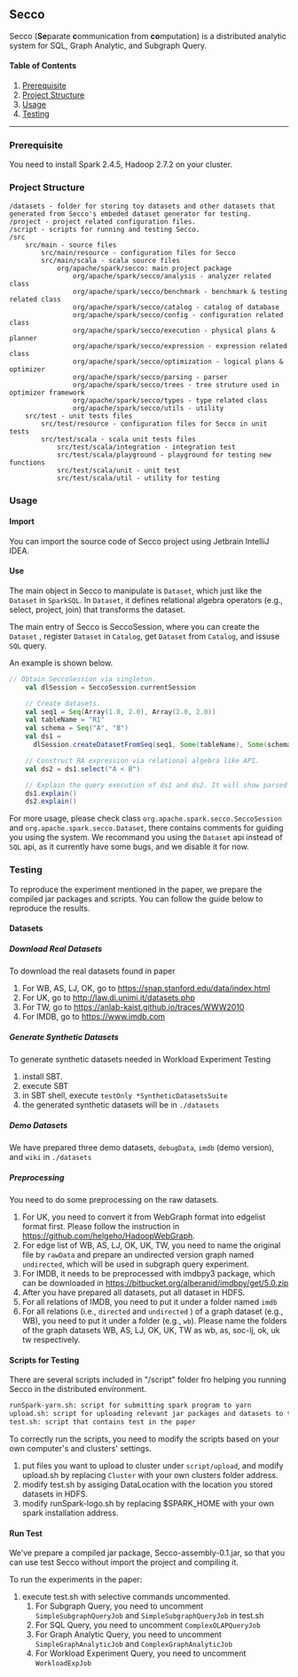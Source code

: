 ## Secco

Secco (**Se**parate **c**ommunication from **co**mputation) is a distributed analytic system for SQL, Graph Analytic, and Subgraph Query.

#### Table of Contents
1. [Prerequisite](#Prerequisite)
2. [Project Structure](#Project-Structure)
3. [Usage](#Usage)
4. [Testing](#Testing)

------

### Prerequisite

You need to install Spark 2.4.5, Hadoop 2.7.2 on your cluster.

### Project Structure

```
/datasets - folder for storing toy datasets and other datasets that generated from Secco's embeded dataset generator for testing.
/project - project related configuration files.
/script - scripts for running and testing Secco.
/src
	src/main - source files
		src/main/resource - configuration files for Secco
		src/main/scala - scala source files 
			org/apache/spark/secco: main project package
				org/apache/spark/secco/analysis - analyzer related class
				org/apache/spark/secco/benchmark - benchmark & testing related class
				org/apache/spark/secco/catalog - catalog of database
				org/apache/spark/secco/config - configuration related class
				org/apache/spark/secco/execution - physical plans & planner
				org/apache/spark/secco/expression - expression related class
				org/apache/spark/secco/optimization - logical plans & optimizer
				org/apache/spark/secco/parsing - parser
				org/apache/spark/secco/trees - tree struture used in optimizer framework
				org/apache/spark/secco/types - type related class
				org/apache/spark/secco/utils - utility
	src/test - unit tests files
		src/test/resource - configuration files for Secco in unit tests
		src/test/scala - scala unit tests files
			src/test/scala/integration - integration test
			src/test/scala/playground - playground for testing new functions
			src/test/scala/unit - unit test
			src/test/scala/util - utility for testing
```

### Usage

#### Import

You can import the source code of Secco project using Jetbrain IntelliJ IDEA. 

#### Use

The main object in Secco to manipulate is `Dataset`, which just like the `Dataset` in `SparkSQL`. In `Dataset`, it defines relational algebra operators (e.g., select, project, join) that transforms the dataset.

The main entry of Secco is SeccoSession, where you can create the `Dataset` , register `Dataset` in `Catalog`, get `Dataset` from `Catalog`, and issuse `SQL` query.

An example is shown below.

```scala
// Obtain SeccoSession via singleton.
    val dlSession = SeccoSession.currentSession

    // Create datasets.
    val seq1 = Seq(Array(1.0, 2.0), Array(2.0, 2.0))
    val tableName = "R1"
    val schema = Seq("A", "B")
    val ds1 =
      dlSession.createDatasetFromSeq(seq1, Some(tableName), Some(schema))

    // Construct RA expression via relational algebra like API.
    val ds2 = ds1.select("A < B")

    // Explain the query execution of ds1 and ds2. It will show parsed plan, analyzed plan, optimized plan, execution plan.
    ds1.explain()
    ds2.explain()
```

For more usage, please check class  `org.apache.spark.secco.SeccoSession` and `org.apache.spark.secco.Dataset`, there contains comments for guiding you using the system.  We recommand you using the `Dataset` api instead of `SQL` api, as it currently have some bugs, and we disable it for now.

### Testing

To reproduce the experiment mentioned in the paper, we prepare the compiled jar packages and scripts. You can follow the guide below to reproduce the results.

#### Datasets

##### Download Real Datasets

To download the real datasets found in paper

1. For WB, AS, LJ, OK, go to https://snap.stanford.edu/data/index.html
2. For UK, go to http://law.di.unimi.it/datasets.php
3. For TW, go to https://anlab-kaist.github.io/traces/WWW2010
4. For IMDB, go to https://www.imdb.com 

##### Generate Synthetic Datasets

To generate synthetic datasets needed in Workload Experiment Testing

1. install SBT.
2. execute SBT
3. in SBT shell, execute `testOnly *SyntheticDatasetsSuite`
4. the generated synthetic datasets will be in `./datasets`

##### Demo Datasets

We have prepared three demo datasets, `debugData`, `imdb` (demo version), and `wiki` in `./datasets`

##### Preprocessing

You need to do some preprocessing on the raw datasets.

1. For UK, you need to convert it from WebGraph format into edgelist format first. Please follow the instruction in https://github.com/helgeho/HadoopWebGraph.
2. For edge list of WB, AS, LJ, OK, UK, TW,  you need to name the original file by `rawData` and prepare an undirected version graph named `undirected`, which will be used in subgraph query experiment.
3. For IMDB, it needs to be preprocessed with imdbpy3 package, which can be downloaded in https://bitbucket.org/alberanid/imdbpy/get/5.0.zip
4. After you have prepared all datasets, put all dataset in HDFS. 
5. For all relations of IMDB, you need to put it under a folder named `imdb`
6. For all relations (i.e., `directed` and `undirected` ) of a graph dataset (e.g., WB), you need to put it under a folder (e.g., `wb`). Please name the folders of the graph datasets WB, AS, LJ, OK, UK, TW as wb, as, soc-lj, ok, uk tw respectively. 

#### Scripts for Testing

There are several scripts included in "/script" folder fro helping you running Secco in the distributed environment.

```tex
runSpark-yarn.sh: script for submitting spark program to yarn
upload.sh: script for uploading relevant jar packages and datasets to the remote cluters
test.sh: script that contains test in the paper
```

To correctly run the scripts, you need to modify the scripts based on your own computer's and clusters' settings.

1. put files you want to upload to cluster under `script/upload`, and modify upload.sh by replacing `Cluster` with your own clusters folder address. 
2. modify test.sh by assiging DataLocation with the location you stored datasets in HDFS.
3. modify runSpark-logo.sh by replacing $SPARK_HOME with your own spark installation address. 

#### Run Test

We've prepare a compiled jar package, Secco-assembly-0.1.jar, so that you can use test Secco without import the project and compiling it. 

To run the experiments in the paper:

1. execute test.sh with selective commands uncommented.
   1. For Subgraph Query, you need to uncomment `SimpleSubgraphQueryJob` and `SimpleSubgraphQueryJob` in test.sh
   2. For SQL Query, you need to uncomment `ComplexOLAPQueryJob`
   3. For Graph Analytic Query, you need to uncomment `SimpleGraphAnalyticJob` and `ComplexGraphAnalyticJob`
   4. For Workload Experiment Query, you need to uncomment `WorkloadExpJob`
